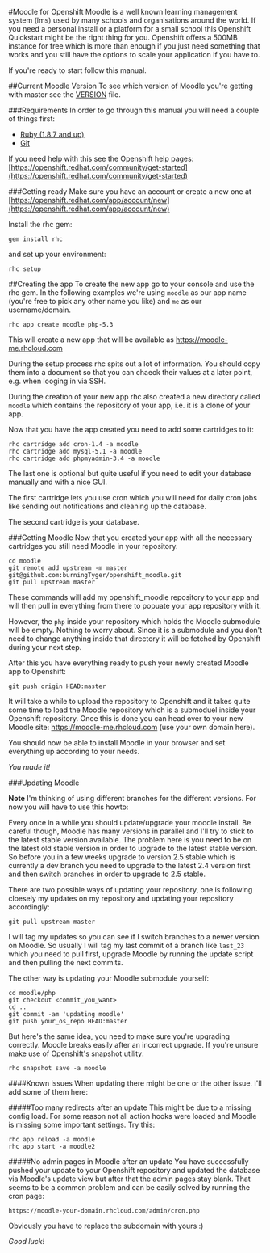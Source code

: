 #Moodle for Openshift
Moodle is a well known learning management system (lms) used by many schools and organisations around the world. If you need a personal install or a platform for a small school this Openshift Quickstart might be the right thing for you. Openshift offers a 500MB instance for free which is more than enough if you just need something that works and you still have the options to scale your application if you have to. 

If you're ready to start follow this manual. 

##Current Moodle Version
To see which version of Moodle you're getting with master see the [VERSION](https://github.com/burningTyger/openshift_moodle/blob/master/VERSION) file.

###Requirements
In order to go through this manual you will need a couple of things first:

* [Ruby (1.8.7 and up)](http://ruby-lang.org)
* [Git](http://git-scm.com)

If you need help with this see the Openshift help pages: [https://openshift.redhat.com/community/get-started](https://openshift.redhat.com/community/get-started)


###Getting ready
Make sure you have an account or create a new one at [https://openshift.redhat.com/app/account/new](https://openshift.redhat.com/app/account/new)

Install the rhc gem:

    gem install rhc
    
and set up your environment:

    rhc setup

##Creating the app
To create the new app go to your console and use the rhc gem. In the following examples we're using `moodle` as our app name (you're free to pick any other name you like) and `me` as our username/domain.

    rhc app create moodle php-5.3
    
This will create a new app that will be available as https://moodle-me.rhcloud.com

During the setup process rhc spits out a lot of information. You should copy them into a document so that you can chaeck their values at a later point, e.g. when looging in via SSH.

During the creation of your new app rhc also created a new directory called `moodle` which contains the repository of your app, i.e. it is a clone of your app.

Now that you have the app created you need to add some cartridges to it:

    rhc cartridge add cron-1.4 -a moodle
    rhc cartridge add mysql-5.1 -a moodle
    rhc cartridge add phpmyadmin-3.4 -a moodle
    
The last one is optional but quite useful if you need to edit your database manually and with a nice GUI.

The first cartridge lets you use cron which you will need for daily cron jobs like sending out notifications and cleaning up the database.

The second cartridge is your database.

###Getting Moodle
Now that you created your app with all the necessary cartridges you still need Moodle in your repository. 

    cd moodle
    git remote add upstream -m master git@github.com:burningTyger/openshift_moodle.git
    git pull upstream master
    
These commands will add my openshift_moodle repository to your app and will then pull in everything from there to popuate your app repository with it.

However, the `php` inside your repository which holds the Moodle submodule will be empty. Nothing to worry about. Since it is a submodule and you don't need to change anything inside that directory it will be fetched by Openshift during your next step.

After this you have everything ready to push your newly created Moodle app to Openshift:

    git push origin HEAD:master
    
It will take a while to upload the repository to Openshift and it takes quite some time to load the Moodle repository which is a submoduel inside your Openshift repository. Once this is done you can head over to your new Moodle site: https://moodle-me.rhcloud.com (use your own domain here).

You should now be able to install Moodle in your browser and set everything up according to your needs. 

_You made it!_

###Updating Moodle

__Note__ I'm thinking of using different branches for the different versions. For now you will have to use this howto:

Every once in a while you should update/upgrade your moodle install. Be careful though, Moodle has many versions in parallel and I'll try to stick to the latest stable version available. The problem here is you need to be on the latest old stable version in order to upgrade to the latest stable version. So before you in a few weeks upgrade to version 2.5 stable which is currently a dev branch you need to upgrade to the latest 2.4 version first and then switch branches in order to upgrade to 2.5 stable.

There are two possible ways of updating your repository, one is following cloesely my updates on my repository and updating your repository accordingly:

    git pull upstream master

I will tag my updates so you can see if I switch branches to a newer version on Moodle. So usually I will tag my last commit of a branch like `last_23` which you need to pull first, upgrade Moodle by running the update script and then pulling the next commits.

The other way is updating your Moodle submodule yourself:

    cd moodle/php
    git checkout <commit_you_want>
    cd ..
    git commit -am 'updating moodle'
    git push your_os_repo HEAD:master
   
But here's the same idea, you need to make sure you're upgrading correctly. Moodle breaks easily after an incorrect upgrade. If you're unsure make use of Openshift's snapshot utility:

    rhc snapshot save -a moodle

####Known issues
When updating there might be one or the other issue. I'll add some of them here:

#####Too many redirects after an update
This might be due to a missing config load. For some reason not all action hooks were loaded and Moodle is missing some important settings. Try this:

    rhc app reload -a moodle
    rhc app start -a moodle2

#####No admin pages in Moodle after an update
You have successfully pushed your update to your Openshift repository and updated the database via Moodle's update view but after that the admin pages stay blank. That seems to be a common problem and can be easily solved by running the cron page:

    https://moodle-your-domain.rhcloud.com/admin/cron.php

Obviously you have to replace the subdomain with yours :)
   
_Good luck!_      
    